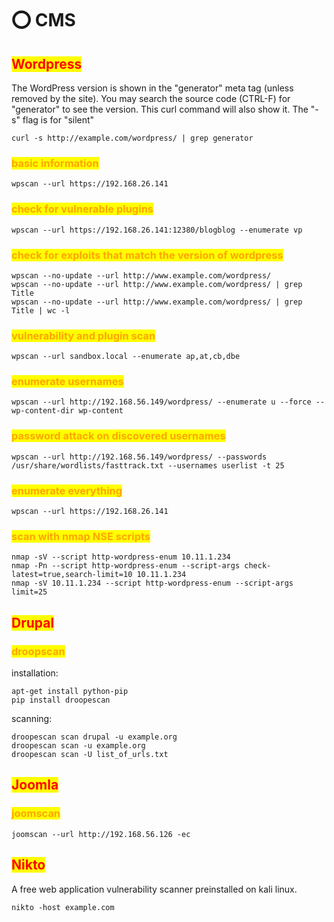 # ⭕ CMS

## <mark style="color:red;">Wordpress</mark>

The WordPress version is shown in the "generator" meta tag (unless removed by the site). You may search the source code (CTRL-F) for "generator" to see the version. This curl command will also show it. The "-s" flag is for "silent"

```
curl -s http://example.com/wordpress/ | grep generator
```

### <mark style="color:orange;">basic information</mark>

```
wpscan --url https://192.168.26.141
```

### <mark style="color:orange;">check for vulnerable plugins</mark>

```
wpscan --url https://192.168.26.141:12380/blogblog --enumerate vp
```

### <mark style="color:orange;">check for exploits that match the version of wordpress</mark>

```
wpscan --no-update --url http://www.example.com/wordpress/
wpscan --no-update --url http://www.example.com/wordpress/ | grep Title
wpscan --no-update --url http://www.example.com/wordpress/ | grep Title | wc -l
```

### <mark style="color:orange;">vulnerability and plugin scan</mark>

```
wpscan --url sandbox.local --enumerate ap,at,cb,dbe
```

### <mark style="color:orange;">enumerate usernames</mark>

```
wpscan --url http://192.168.56.149/wordpress/ --enumerate u --force --wp-content-dir wp-content
```

### <mark style="color:orange;">password attack on discovered usernames</mark>

```
wpscan --url http://192.168.56.149/wordpress/ --passwords /usr/share/wordlists/fasttrack.txt --usernames userlist -t 25
```

### <mark style="color:orange;">enumerate everything</mark>

```
wpscan --url https://192.168.26.141
```

### <mark style="color:orange;">scan with nmap NSE scripts</mark>

```
nmap -sV --script http-wordpress-enum 10.11.1.234
nmap -Pn --script http-wordpress-enum --script-args check-latest=true,search-limit=10 10.11.1.234
nmap -sV 10.11.1.234 --script http-wordpress-enum --script-args limit=25
```

## <mark style="color:red;">Drupal</mark>

### <mark style="color:orange;">droopscan</mark>

installation:

```
apt-get install python-pip
pip install droopescan
```

scanning:

```
droopescan scan drupal -u example.org        
droopescan scan -u example.org
droopescan scan -U list_of_urls.txt
```

## <mark style="color:red;">Joomla</mark>

### <mark style="color:orange;">joomscan</mark>

```
joomscan --url http://192.168.56.126 -ec
```

## <mark style="color:red;">Nikto</mark>

A free web application vulnerability scanner preinstalled on kali linux.

```
nikto -host example.com
```
